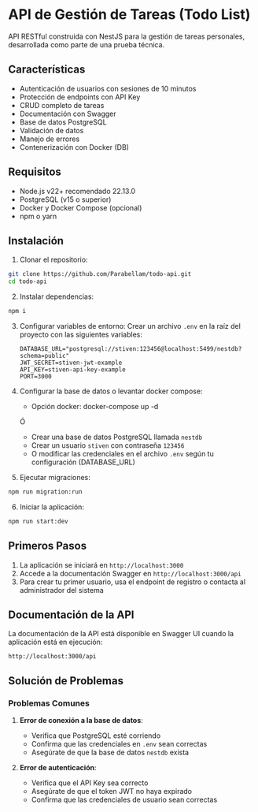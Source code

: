 # API de Gestión de Tareas (Todo List)

API RESTful construida con NestJS para la gestión de tareas personales, desarrollada como parte de una prueba técnica.

## Características

- Autenticación de usuarios con sesiones de 10 minutos
- Protección de endpoints con API Key
- CRUD completo de tareas
- Documentación con Swagger
- Base de datos PostgreSQL
- Validación de datos
- Manejo de errores
- Contenerización con Docker (DB)

## Requisitos

- Node.js v22+ recomendado 22.13.0
- PostgreSQL (v15 o superior)
- Docker y Docker Compose (opcional)
- npm o yarn

## Instalación

1. Clonar el repositorio:

```bash
git clone https://github.com/Parabellam/todo-api.git
cd todo-api
```

2. Instalar dependencias:

```bash
npm i
```

3. Configurar variables de entorno:
   Crear un archivo `.env` en la raíz del proyecto con las siguientes variables:

   ```env
   DATABASE_URL="postgresql://stiven:123456@localhost:5499/nestdb?schema=public"
   JWT_SECRET=stiven-jwt-example
   API_KEY=stiven-api-key-example
   PORT=3000
   ```

4. Configurar la base de datos o levantar docker compose:

   - Opción docker: docker-compose up -d

   Ó

   - Crear una base de datos PostgreSQL llamada `nestdb`
   - Crear un usuario `stiven` con contraseña `123456`
   - O modificar las credenciales en el archivo `.env` según tu configuración (DATABASE_URL)

5. Ejecutar migraciones:

```bash
npm run migration:run
```

6. Iniciar la aplicación:

```bash
npm run start:dev
```

## Primeros Pasos

1. La aplicación se iniciará en `http://localhost:3000`
2. Accede a la documentación Swagger en `http://localhost:3000/api`
3. Para crear tu primer usuario, usa el endpoint de registro o contacta al administrador del sistema

## Documentación de la API

La documentación de la API está disponible en Swagger UI cuando la aplicación está en ejecución:

```
http://localhost:3000/api
```

## Solución de Problemas

### Problemas Comunes

1. **Error de conexión a la base de datos**:

   - Verifica que PostgreSQL esté corriendo
   - Confirma que las credenciales en `.env` sean correctas
   - Asegúrate de que la base de datos `nestdb` exista

2. **Error de autenticación**:
   - Verifica que el API Key sea correcto
   - Asegúrate de que el token JWT no haya expirado
   - Confirma que las credenciales de usuario sean correctas
